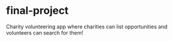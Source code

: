 # final-project
Charity volunteering app where charities can list opportunities and volunteers can search for them!
